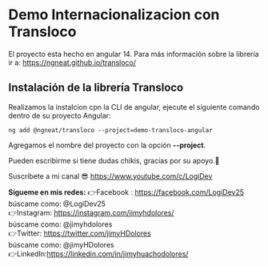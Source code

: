 # Demo Internacionalizacion con Transloco

El proyecto esta hecho en angular 14. Para más información sobre la librería ir a: https://ngneat.github.io/transloco/

## Instalación de la librería Transloco

Realizamos la instalcion cpn la CLI de angular, ejecute el siguiente comando dentro de su proyecto Angular:

```console
ng add @ngneat/transloco --project=demo-transloco-angular
```

Agregamos el nombre del proyecto con la opción **--project**.

Pueden escribirme si tiene dudas chikis, gracias por su apoyo.🤗

Suscríbete a mi canal 😎
https://www.youtube.com/c/LogiDev

**Sígueme en mis redes:**
👉Facebook : https://facebook.com/LogiDev25  
búscame como: @LogiDev25  
👉Instagram: https://instagram.com/jimyhdolores/  
búscame como: @jimyhdolores  
👉Twitter: https://twitter.com/jimyHDolores  
búscame como: @jimyHDolores  
👉LinkedIn:https://linkedin.com/in/jimyhuachodolores/
